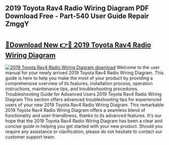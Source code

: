 ## 2019 Toyota Rav4 Radio Wiring Diagram PDF Download Free - Part-540 User Guide Repair ZmggY

# <h2><a href="http://dfpwsf.blite.top/?on=2019+Toyota+Rav4+Radio+Wiring+Diagram">🔗Download New 👉🔴 2019 Toyota Rav4 Radio Wiring Diagram</a></h2>

[![2019 Toyota Rav4 Radio Wiring Diagram download](https://i.imgur.com/lujVjoI.png)](http://dfpwsf.blite.top/?on=2019+Toyota+Rav4+Radio+Wiring+Diagram)
Welcome to the user manual for your newly arrived 2019 Toyota Rav4 Radio Wiring Diagram. This guide is here to help you make the most of your product by providing a comprehensive overview of its features, installation process, operation instructions, maintenance tips, and troubleshooting procedures. Troubleshooting Guide for Advanced Users 2019 Toyota Rav4 Radio Wiring Diagram This section offers advanced troubleshooting tips for experienced users of your new 2019 Toyota Rav4 Radio Wiring Diagram. This remarkable 2019 Toyota Rav4 Radio Wiring Diagram offers a seamless blend of functionality and user-friendliness, thanks to its advanced features. It's our hope that the 2019 Toyota Rav4 Radio Wiring Diagram has been a clear and concise guide in helping you get started with your new product. Should you require any assistance or clarification, please do not hesitate to contact our customer support team.

